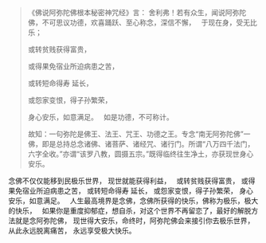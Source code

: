 > 《佛说阿弥陀佛根本秘密神咒经》言：
> 舍利弗！若有众生，闻说阿弥陀佛，不可思议功德，欢喜踊跃、至心称念，深信不懈，
> &nbsp;
>于现在身，受无比乐；
> 
> 或转贫贱获得富贵，
> 
> 或得果免宿业所迫病患之苦，
> 
> 或转短命得寿 延长，
> 
> 或怨家变恨，得子孙繁荣，
> 
> 身心安乐，如意满足。
> &nbsp;
> 如是功德，不可称计。
> 
> 故知：一句弥陀是佛王、法王、咒王、功德之王。专念“南无阿弥陀佛”一佛，即是总持总念诸佛、诸菩萨、诸经咒、诸行门。所谓“八万四千法门，六字全收。”亦谓“该罗八教，圆摄五宗。”既得临终往生净土，亦获现世身心安乐。

念佛不仅仅能移到民极乐世界，
现世就能获得利益，
 &nbsp;
或转贫贱获得富贵，
或得果免宿业所迫病患之苦，
或转短命得寿 延长，
或怨家变恨，得子孙繁荣，
身心安乐，如意满足。
&nbsp;
人生最高境界是念佛，念佛所获得的快乐，佛称为极乐，极大的快乐，
&nbsp;
如果你是重度抑郁症，想自杀，对这个世界不再留恋了，最好的解脱方法就是念阿弥陀佛，
现世得大安乐，命终时，阿弥陀佛会来接引你去极乐世界，从此永远脱离痛苦，
永远享受极大快乐。



